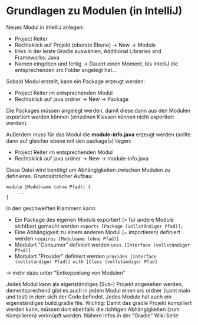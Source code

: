 # Grundlagen zu Modulen (in IntelliJ)
Neues Modul in IntelliJ anlegen: 
* Project Reiter
* Rechtsklick auf Projekt (oberste Ebene) -> New -> Module 
* links in der leiste Gradle auswählen, Additional Libraries and Frameworks: Java 
* Namen eingeben und fertig -> Dauert einen Moment, bis IntelliJ die entsprechenden src Folder angelegt hat...

Sobald Modul erstellt, kann ein Package erzeugt werden:
* Project Reiter im entsprechenden Modul
* Rechtsklick auf java ordner -> New -> Package

Die Packages müssen angelegt werden, damit diese dann aus den Modulen exportiert werden können (einzelnen Klassen können nicht exportiert werden).

Außerdem muss für das Modul die **module-info.java** erzeugt werden (sollte dann auf gleicher ebene mit den package(s) liegen: 
* Project Reiter im entsprechenden Modul
* Rechtsklick auf java ordner -> New -> module-info.java

Diese Datei wird benötigt um Abhängigkeiten zwischen Modulen zu definieren.
Grundsätzlicher Aufbau:
```
module [Modulname (ohne Pfad)] {
    ...
}
```
In den geschweiften Klammern kann:
* Ein Package des eigenen Moduls exportiert (= für andere Module sichtbar) gemacht werden `exports [Package (vollständiger Pfad)]; `
* Eine Abhängigkeit zu einem anderen Modul (= importieren) definiert werden `requires [Modulname (ohne Pfad)]`
* Modulart "Consumer" definiert werden `uses [Interface (vollständiger Pfad)]`
* Modulart "Provider" definiert werden `provides [Interface (vollständiger Pfad)] with [Class (vollständiger Pfad]`

-> mehr dazu unter "Entkoppelung von Modulen"

Jedes Modul kann als eigenständiges (Sub-) Projekt angesehen werden, dementsprechend gibt es auch in jedem Modul einen src ordner (samt main und test) in dem sich der Code befindet. Jedes Module hat auch ein eigenständiges build.gradle file.
Wichtig: Damit das gradle Projekt kompiliert werden kann, müssen dort ebenfalls die richtigen Abhängigkeiten (zum Kompilieren) verknüpft werden. Nähere Infos in der "Gradle" Wiki Seite